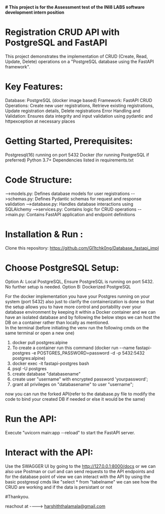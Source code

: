 **# This project is for the  Assessment test of the INI8 LABS software development intern position**

# Registration CRUD API with PostgreSQL and FastAPI 
This project demonstrates the implementation of CRUD (Create, Read, Update, Delete) operations on a "PostgreSQL database using the FastAPI framework".

# Key Features:

Database: PostgreSQL (docker image based)
Framework: FastAPI
CRUD Operations: Create new user registrations, Retrieve existing registrations, Update registration details, Delete registrations
Error Handling and Validation: Ensures data integrity and input validation using pydantic and httpexception at necessary places

# Getting Started, Prerequisites:

Postgresql(16) running on port 5432 
Docker (for running PostgreSQL if preferred)
Python 3.7+
Dependencies listed in requirements.txt

# Code Structure:

-->models.py: Defines database models for user registrations
-->schemas.py: Defines Pydantic schemas for request and response validation
-->database.py: Handles database interactions using SQLAlchemy
-->services.py: Contains logic for CRUD operations
-->main.py: Contains FastAPI application and endpoint definitions

# Installation & Run :
Clone this repository: https://github.com/Gl1tchk0ng/Database_fastapi_impl

# Choose PostgreSQL Setup:
Option A: Local PostgreSQL, Ensure PostgreSQL is running on port 5432. No further setup is needed.
Option B: Dockerized PostgreSQL

For the docker implementation you have your Postgres running on your system (port 5432) also just to clarify the containerization is done so that the setup allows you to have more control and portability over your database environment by keeping it within a Docker container and we can have an isolated database and by following the below steps we can host the DB on a container rather than locally as mentioned.  
In the terminal (before initiating the venv run the following cmds on the same terminal or open a new one)

1. docker pull postgres:alpine
2. To create a container run this command (docker run --name fastapi-postgres -e POSTGRES_PASSWORD=password -d -p 5432:5432 postgres:alpine)
3. docker exec -it fastapi-postgres bash
4. psql -U postgres
5. create database "databasename"
6. create user "username" with encrypted password 'yourpassword';
7. grant all privileges on "databasename" to user "username";

now you can run the forked API(refer to the database.py file to modify the code to bind your created DB if needed or else it would be the same)

# Run the API:

Execute "uvicorn main:app --reload" to start the FastAPI server.

# Interact with the API:

Use the SWAGGER UI by going to the http://127.0.0.1:8000/docs or we can also use Postman or curl and can send requests to the API endpoints and for the database point of view we can interact with the API by using the basic postgresql cmds like 
"select * from "tabelname"
we can see how the CRUD are working and if the data is persistant or not 

#Thankyou.

reachout at ----> harshiththalamala@gmail.com

